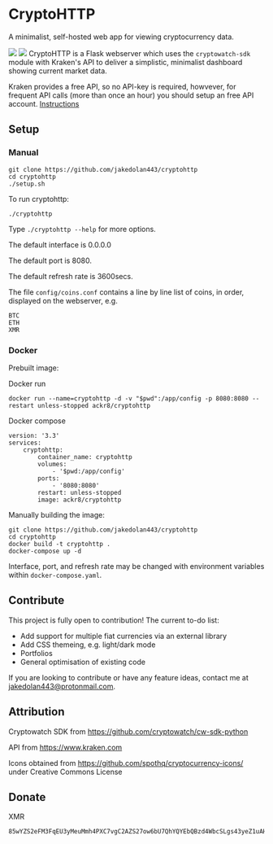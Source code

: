 # CryptoHTTP
A minimalist, self-hosted web app for viewing cryptocurrency data.

![](https://raw.githubusercontent.com/jakedolan443/cryptohttp/main/screenshots/screen.png)
![](https://raw.githubusercontent.com/jakedolan443/cryptohttp/main/screenshots/screen2.png)
CryptoHTTP is a Flask webserver which uses the `cryptowatch-sdk` module with Kraken's API to deliver a simplistic, minimalist dashboard showing current market data.

Kraken provides a free API, so no API-key is required, howvever, for frequent API calls (more than once an hour) you should setup an free API account. [Instructions](https://github.com/cryptowatch/cw-sdk-python#setup-your-credential-file)

## Setup

### Manual

```
git clone https://github.com/jakedolan443/cryptohttp
cd cryptohttp
./setup.sh
```
To run cryptohttp:
```
./cryptohttp
```
Type `./cryptohttp --help` for more options.

The default interface is 0.0.0.0

The default port is 8080.

The default refresh rate is 3600secs.

The file `config/coins.conf` contains a line by line list of coins, in order, displayed on the webserver, e.g.
```
BTC
ETH
XMR
```

### Docker

Prebuilt image:

Docker run
```
docker run --name=cryptohttp -d -v "$pwd":/app/config -p 8080:8080 --restart unless-stopped ackr8/cryptohttp
```
Docker compose
```
version: '3.3'
services:
    cryptohttp:
        container_name: cryptohttp
        volumes:
            - '$pwd:/app/config'
        ports:
            - '8080:8080'
        restart: unless-stopped
        image: ackr8/cryptohttp
```

Manually building the image:

```
git clone https://github.com/jakedolan443/cryptohttp
cd cryptohttp
docker build -t cryptohttp .
docker-compose up -d
```

Interface, port, and refresh rate may be changed with environment variables within `docker-compose.yaml`.

## Contribute
This project is fully open to contribution! The current to-do list:

- Add support for multiple fiat currencies via an external library
- Add CSS themeing, e.g. light/dark mode
- Portfolios
- General optimisation of existing code

If you are looking to contribute or have any feature ideas, contact me at jakedolan443@protonmail.com.

## Attribution

Cryptowatch SDK from https://github.com/cryptowatch/cw-sdk-python

API from https://www.kraken.com

Icons obtained from https://github.com/spothq/cryptocurrency-icons/ under Creative Commons License 

## Donate

XMR
```
85wYZS2eFM3FqEU3yMeuMmh4PXC7vgC2AZS27ow6bU7QhYQYEbQBzd4WbcSLgs43yeZ1uAHRkGcn1Q6jRyNHcL881JoAyVG
